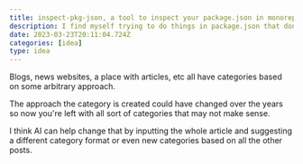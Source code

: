 ```yaml
---
title: inspect-pkg-json, a tool to inspect your package.json in monorepos
description: I find myself trying to do things in package.json that don't seem to be available yet
date: 2023-03-23T20:11:04.724Z
categories: [idea]
type: idea
---
```


Blogs, news websites, a place with articles, etc all have categories based on some arbitrary approach.

The approach the category is created could have changed over the years so now you're left with all sort of categories that may not make sense.

I think AI can help change that by inputting the whole article and suggesting a different category format or even new categories based on all the other posts.
